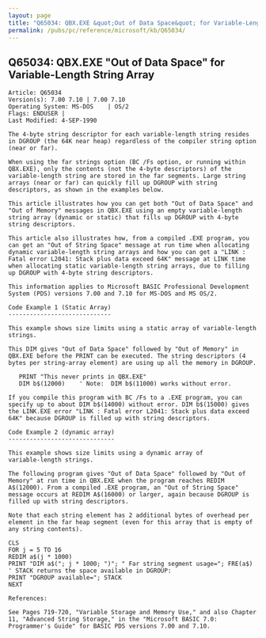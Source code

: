 ```yaml
---
layout: page
title: "Q65034: QBX.EXE &quot;Out of Data Space&quot; for Variable-Length String Array"
permalink: /pubs/pc/reference/microsoft/kb/Q65034/
---
```


## Q65034: QBX.EXE &quot;Out of Data Space&quot; for Variable-Length String Array

	Article: Q65034
	Version(s): 7.00 7.10 | 7.00 7.10
	Operating System: MS-DOS    | OS/2
	Flags: ENDUSER |
	Last Modified: 4-SEP-1990
	
	The 4-byte string descriptor for each variable-length string resides
	in DGROUP (the 64K near heap) regardless of the compiler string option
	(near or far).
	
	When using the far strings option (BC /Fs option, or running within
	QBX.EXE), only the contents (not the 4-byte descriptors) of the
	variable-length string are stored in the far segments. Large string
	arrays (near or far) can quickly fill up DGROUP with string
	descriptors, as shown in the examples below.
	
	This article illustrates how you can get both "Out of Data Space" and
	"Out of Memory" messages in QBX.EXE using an empty variable-length
	string array (dynamic or static) that fills up DGROUP with 4-byte
	string descriptors.
	
	This article also illustrates how, from a compiled .EXE program, you
	can get an "Out of String Space" message at run time when allocating
	dynamic variable-length string arrays and how you can get a "LINK :
	Fatal error L2041: Stack plus data exceed 64K" message at LINK time
	when allocating static variable-length string arrays, due to filling
	up DGROUP with 4-byte string descriptors.
	
	This information applies to Microsoft BASIC Professional Development
	System (PDS) versions 7.00 and 7.10 for MS-DOS and MS OS/2.
	
	Code Example 1 (Static Array)
	-----------------------------
	
	This example shows size limits using a static array of variable-length
	strings.
	
	This DIM gives "Out of Data Space" followed by "Out of Memory" in
	QBX.EXE before the PRINT can be executed. The string descriptors (4
	bytes per string-array element) are using up all the memory in DGROUP.
	
	   PRINT "This never prints in QBX.EXE"
	   DIM b$(12000)    ' Note:  DIM b$(11000) works without error.
	
	If you compile this program with BC /Fs to a .EXE program, you can
	specify up to about DIM b$(14000) without error. DIM b$(15000) gives
	the LINK.EXE error "LINK : Fatal error L2041: Stack plus data exceed
	64K" because DGROUP is filled up with string descriptors.
	
	Code Example 2 (dynamic array)
	------------------------------
	
	This example shows size limits using a dynamic array of
	variable-length strings.
	
	The following program gives "Out of Data Space" followed by "Out of
	Memory" at run time in QBX.EXE when the program reaches REDIM
	A$(12000). From a compiled .EXE program, an "Out of String Space"
	message occurs at REDIM A$(16000) or larger, again because DGROUP is
	filled up with string descriptors.
	
	Note that each string element has 2 additional bytes of overhead per
	element in the far heap segment (even for this array that is empty of
	any string contents).
	
	CLS
	FOR j = 5 TO 16
	REDIM a$(j * 1000)
	PRINT "DIM a$("; j * 1000; ")"; " Far string segment usage="; FRE(a$)
	' STACK returns the space available in DGROUP:
	PRINT "DGROUP available="; STACK
	NEXT
	
	References:
	
	See Pages 719-720, "Variable Storage and Memory Use," and also Chapter
	11, "Advanced String Storage," in the "Microsoft BASIC 7.0:
	Programmer's Guide" for BASIC PDS versions 7.00 and 7.10.
